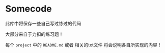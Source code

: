 # Somecode
此库中将保存一些自己写过练过的代码<br>

大部分来自于力扣的练习题！


每个 `project` 中的 `README.md` 或者 相关的txt文件 将会说明各自所实现的内容！
